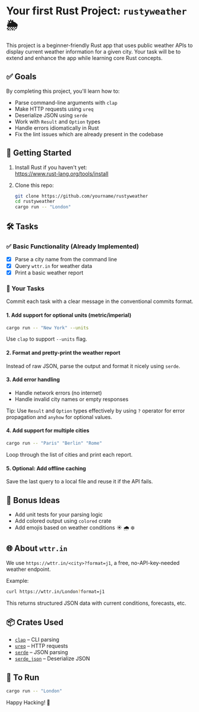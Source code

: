 # Your first Rust Project: `rustyweather` 🌦️

This project is a beginner-friendly Rust app that uses public weather APIs to display current weather information for a given city.
Your task will be to extend and enhance the app while learning core Rust concepts.

## ✅ Goals

By completing this project, you'll learn how to:

- Parse command-line arguments with `clap`
- Make HTTP requests using `ureq`
- Deserialize JSON using `serde`
- Work with `Result` and `Option` types
- Handle errors idiomatically in Rust
- Fix the lint issues which are already present in the codebase

## 🚀 Getting Started

1. Install Rust if you haven't yet:  
   <https://www.rust-lang.org/tools/install>

2. Clone this repo:

   ```bash
   git clone https://github.com/yourname/rustyweather
   cd rustyweather
   cargo run -- "London"
   ```

## 🛠️ Tasks

### ✅ Basic Functionality (Already Implemented)

- [x] Parse a city name from the command line
- [x] Query `wttr.in` for weather data
- [x] Print a basic weather report

### 🧠 Your Tasks

Commit each task with a clear message in the conventional commits format.

#### 1. **Add support for optional units (metric/imperial)**

```bash
cargo run -- "New York" --units
```

Use `clap` to support `--units` flag.

#### 2. **Format and pretty-print the weather report**

Instead of raw JSON, parse the output and format it nicely using `serde`.

#### 3. **Add error handling**

- Handle network errors (no internet)
- Handle invalid city names or empty responses

Tip: Use `Result` and `Option` types effectively by using `?` operator for error propagation and `anyhow` for optional values.

#### 4. **Add support for multiple cities**

```bash
cargo run -- "Paris" "Berlin" "Rome"
```

Loop through the list of cities and print each report.

#### 5. **Optional: Add offline caching**

Save the last query to a local file and reuse it if the API fails.

## 🧪 Bonus Ideas

- Add unit tests for your parsing logic
- Add colored output using `colored` crate
- Add emojis based on weather conditions ☀️ 🌧️ ❄️

## 🌐 About `wttr.in`

We use `https://wttr.in/<city>?format=j1`, a free, no-API-key-needed weather endpoint.

Example:

```bash
curl https://wttr.in/London?format=j1
```

This returns structured JSON data with current conditions, forecasts, etc.

## 📦 Crates Used

- [`clap`](https://docs.rs/clap/latest/clap/) – CLI parsing
- [`ureq`](https://docs.rs/ureq/) – HTTP requests
- [`serde`](https://serde.rs/) – JSON parsing
- [`serde_json`](https://docs.rs/serde_json/) – Deserialize JSON

## 🏁 To Run

```bash
cargo run -- "London"
```

Happy Hacking! 🦀
